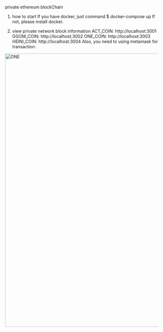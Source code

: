 private ethereum blockChain
1. how to start
If you have docker, just command $ docker-compose up If not, please install docker.

2. view private network block information
ACT_COIN: http://localhost:3001
GGOM_COIN: http://localhost:3002
ONE_COIN: http://localhost:3003
HEINI_COIN: http://localhost:3004 Also, you need to using metamask for transaction.

<img width="897" alt="ONE" src="https://user-images.githubusercontent.com/80299822/146805905-4f49930f-3adb-4e1b-a269-74172ecf9095.png">
